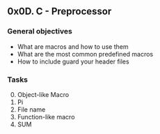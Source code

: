 ## 0x0D. C - Preprocessor

### General objectives
* What are macros and how to use them
* What are the most common predefined macros
* How to include guard your header files

### Tasks
0. Object-like Macro
1. Pi
2. File name
3. Function-like macro
4. SUM

